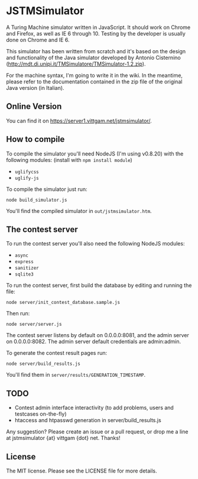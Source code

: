 # JSTMSimulator

A Turing Machine simulator written in JavaScript. It should work on Chrome and Firefox, as well as IE 6 through 10. Testing by the developer is usually done on Chrome and IE 6.

This simulator has been written from scratch and it's based on the design and functionality of the Java simulator developed by Antonio Cisternino (http://mdt.di.unipi.it/TMSimulatore/TMSimulator-1.2.zip).

For the machine syntax, I'm going to write it in the wiki. In the meantime, please refer to the documentation contained in the zip file of the original Java version (in Italian).

## Online Version

You can find it on https://server1.vittgam.net/jstmsimulator/.

## How to compile

To compile the simulator you'll need NodeJS (I'm using v0.8.20) with the following modules: (install with `npm install module`)

- `uglifycss`
- `uglify-js`

To compile the simulator just run:

```
node build_simulator.js
```

You'll find the compiled simulator in `out/jstmsimulator.htm`.

## The contest server

To run the contest server you'll also need the following NodeJS modules:

- `async`
- `express`
- `sanitizer`
- `sqlite3`

To run the contest server, first build the database by editing and running the file:

```
node server/init_contest_database.sample.js
```

Then run:

```
node server/server.js
```

The contest server listens by default on 0.0.0.0:8081, and the admin server on 0.0.0.0:8082.
The admin server default credentials are admin:admin.

To generate the contest result pages run:

```
node server/build_results.js
```

You'll find them in `server/results/GENERATION_TIMESTAMP`.

## TODO

- Contest admin interface interactivity (to add problems, users and testcases on-the-fly)
- htaccess and htpasswd generation in server/build_results.js

Any suggestion? Please create an issue or a pull request, or drop me a line at jstmsimulator {at} vittgam {dot} net. Thanks!

## License

The MIT license. Please see the LICENSE file for more details.
